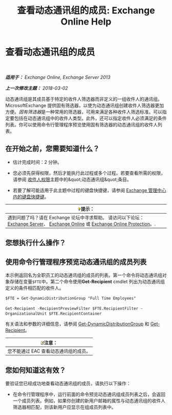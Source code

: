 ﻿---
title: '查看动态通讯组的成员: Exchange Online Help'
TOCTitle: 查看动态通讯组的成员
ms:assetid: 40b100c6-864e-4c82-9f98-08dd5c83e378
ms:mtpsurl: https://technet.microsoft.com/zh-cn/library/Bb232019(v=EXCHG.150)
ms:contentKeyID: 50489653
ms.date: 05/23/2018
mtps_version: v=EXCHG.150
ms.translationtype: MT
---

# 查看动态通讯组的成员

 

_**适用于：** Exchange Online, Exchange Server 2013_

_**上一次修改主题：** 2018-03-02_

动态通讯组是其成员基于特定的收件人筛选器而非定义的一组收件人的通讯组。MicrosoftExchange 提供固有筛选器，以使为动态通讯组创建收件人筛选器更加方便。*固有筛选器*是一种常用的筛选器，可用来满足各种收件人筛选标准。可以指定要包括在动态通讯组中的收件人类型。此外，还可以指定收件人必须满足的条件列表。你可以使用命令行管理程序预览使用固有筛选器的动态通讯组的收件人列表。

## 在开始之前，您需要知道什么？

  - 估计完成时间：2 分钟。

  - 您必须先获得权限，然后才能执行此过程或多个过程。若要查看所需的权限，请参阅 [收件人权限](recipients-permissions-exchange-2013-help.md)主题中的\&quot;动态通讯组\&quot;条目。

  - 若要了解可能适用于此主题中过程的键盘快捷键，请参阅 [Exchange 管理中心内的键盘快捷键](keyboard-shortcuts-in-the-exchange-admin-center-exchange-online-protection-help.md)。

<table>
<thead>
<tr class="header">
<th><img src="images/Bb124558.tip(EXCHG.150).gif" title="提示" alt="提示" />提示：</th>
</tr>
</thead>
<tbody>
<tr class="odd">
<td>遇到问题了吗？请在 Exchange 论坛中寻求帮助。 请访问以下论坛：<a href="https://go.microsoft.com/fwlink/p/?linkid=60612">Exchange Server</a>、 <a href="https://go.microsoft.com/fwlink/p/?linkid=267542">Exchange Online</a> 或 <a href="https://go.microsoft.com/fwlink/p/?linkid=285351">Exchange Online Protection</a>。.</td>
</tr>
</tbody>
</table>


## 您想执行什么操作？

## 使用命令行管理程序预览动态通讯组的成员列表

本示例返回名为全职员工的动态通讯组的成员的列表。第一个命令将动态通讯组对象存储在变量`$FTE`中。第二个命令使用**Get-Recipient** cmdlet 列出为动态通讯组定义的条件相匹配的收件人。

    $FTE = Get-DynamicDistributionGroup "Full Time Employees"

    Get-Recipient -RecipientPreviewFilter $FTE.RecipientFilter -OrganizationalUnit $FTE.RecipientContainer

有关语法和参数的详细信息，请参阅 [Get-DynamicDistributionGroup](https://technet.microsoft.com/zh-cn/library/bb124762\(v=exchg.150\)) 和 [Get-Recipient](https://technet.microsoft.com/zh-cn/library/aa996921\(v=exchg.150\))。

<table>
<thead>
<tr class="header">
<th><img src="images/Bb124558.note(EXCHG.150).gif" title="注意" alt="注意" />注意：</th>
</tr>
</thead>
<tbody>
<tr class="odd">
<td>您不能通过 EAC 查看动态通讯组的成员。</td>
</tr>
</tbody>
</table>


## 您如何知道这有效？

要验证您已经成功地查看动态通讯组的成员，请执行以下操作：

  - 在命令行管理程序中，运行前面的命令预览动态通讯组成员列表之后，会返回一个成员列表。例如，如果你创建的新用户邮箱的属性与动态通讯组的收件人筛选器相匹配，则该新用户应显示在组成员列表中。

